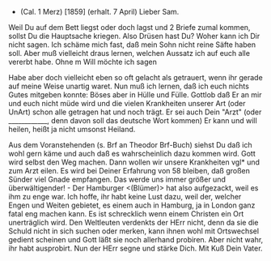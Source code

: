+ (Cal. 1 Merz) [1859]
 (erhalt. 7 April)
Lieber Sam.

Weil Du auf dem Bett liegst oder doch lagst und 2 Briefe zumal kommen, sollst Du die Hauptsache kriegen. Also Drüsen hast Du? Woher kann ich Dir nicht sagen. Ich schäme mich fast, daß mein Sohn nicht reine Säfte haben soll. Aber muß vielleicht draus lernen, welchen Aussatz ich auf euch alle vererbt habe. Ohne m Will möchte ich sagen

Habe aber doch vielleicht eben so oft gelacht als getrauert, wenn ihr gerade auf meine Weise unartig waret. Nun muß ich lernen, daß ich euch nichts Gutes mitgeben konnte: Böses aber in Hülle und Fülle. Gottlob daß Er an mir und euch nicht müde wird und die vielen Krankheiten unserer Art (oder UnArt) schon alle getragen hat und noch trägt. Er sei auch Dein "Arzt" (oder ____________, denn davon soll das deutsche Wort kommen) Er kann und will heilen, heißt ja nicht umsonst Heiland.

Aus dem Voranstehenden (s. Brf an Theodor Brf-Buch) siehst Du daß ich wohl gern käme und auch daß es wahrscheinlich dazu kommen wird. Gott wird selbst den Weg machen. Dann wollen wir unsere Krankheiten vgl* und zum Arzt eilen. Es wird bei Deiner Erfahrung von 58 bleiben, daß großen Sünder viel Gnade empfangen. Das werde uns immer größer und überwältigender! - Der Hamburger <(Blümer)> hat also aufgezackt, weil es ihm zu enge war. Ich hoffe, ihr habt keine Lust dazu, weil der, welcher Engen und Weiten gebietet, es einem auch in Hamburg, ja in London ganz fatal eng machen kann. Es ist schrecklich wenn einem Christen ein Ort unerträglich wird. Den Weltleuten verdenkts der HErr nicht, denn da sie die Schuld nicht in sich suchen oder merken, kann ihnen wohl mit Ortswechsel gedient scheinen und Gott läßt sie noch allerhand probiren. Aber nicht wahr, ihr habt ausprobirt. Nun der HErr segne und stärke Dich.
 Mit Kuß Dein Vater.
